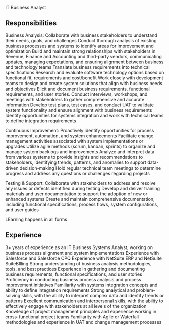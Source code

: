 IT Business Analyst

## Responsibilities

Business Analysis:
Collaborate with business stakeholders to understand their needs, goals, and challenges
Conduct thorough analysis of existing business processes and systems to identify areas for improvement and optimization
Build and maintain strong relationships with stakeholders in Revenue, Finance and Accounting and third-party vendors, communicating updates, managing expectations, and ensuring alignment between business and technology teams
Translate business requirements into technical specifications
Research and evaluate software technology options based on functional fit, requirements and cost/benefit
Work closely with development teams to design and create system solutions that align with business needs and objectives
Elicit and document business requirements, functional requirements, and user stories. Conduct interviews, workshops, and meetings with stakeholders to gather comprehensive and accurate information
Develop test plans, test cases, and conduct UAT to validate system functionality and ensure alignment with business requirements
Identify opportunities for systems integration and work with technical teams to define integration requirements

Continuous Improvement:
Proactively identify opportunities for process improvement, automation, and system enhancements
Facilitate change management activities associated with system implementations or upgrades
Utilize agile methods (scrum, kanban, sprints) to organize and manage system backlogs and improvements
Analyze and interpret data from various systems to provide insights and recommendations to stakeholders, identifying trends, patterns, and anomalies to support data-driven decision-making
Hold regular technical team meetings to determine progress and address any questions or challenges regarding projects

Testing & Support:
Collaborate with stakeholders to address and resolve any issues or defects identified during testing
Develop and deliver training materials and user documentation to support the adoption of new or enhanced systems
Create and maintain comprehensive documentation, including functional specifications, process flows, system configurations, and user guides



LEarning happens in all forms

## Experience

3+ years of experience as an IT Business Systems Analyst, working on business process alignment and system implementations
Experience with Salesforce and Salesforce CPQ
Experience with NetSuite ERP and NetSuite SuiteBIlling
Strong understanding of business analysis methodologies, tools, and best practices
Experience in gathering and documenting business requirements, functional specifications, and user stories
Proficiency in conducting business process analysis and process improvement initiatives
Familiarity with systems integration concepts and ability to define integration requirements
Strong analytical and problem-solving skills, with the ability to interpret complex data and identify trends or patterns
Excellent communication and interpersonal skills, with the ability to effectively engage with stakeholders at all levels of the organization
Knowledge of project management principles and experience working in cross-functional project teams
Familiarity with Agile or Waterfall methodologies and experience in UAT and change management processes
